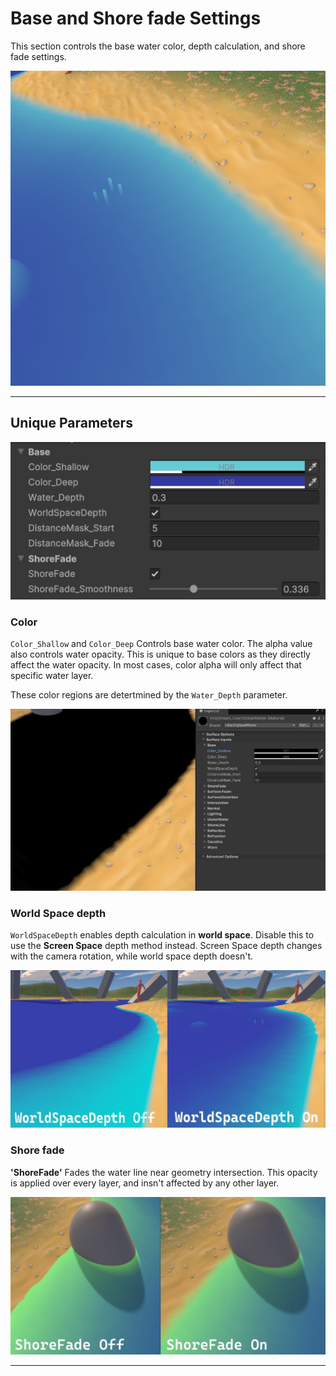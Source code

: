 # Base and Shore fade Settings

This section controls the base water color, depth calculation, and shore fade settings.

![alt text](../../assets/images/shader-prop-base-show.png)

---

## Unique Parameters

![alt text](../../assets/images/shader-prop-base.jpg)

### Color

`Color_Shallow` and `Color_Deep` Controls base water color. The alpha value also controls water opacity. This is unique to base colors as they directly affect the water opacity. In most cases, color alpha will only affect that specific water layer.

These color regions are detertmined by the `Water_Depth` parameter.

![alt text](../../assets/images/Shader-prop-base-colors.gif)


### World Space depth

`WorldSpaceDepth` enables depth calculation in **world space**. Disable this to use the **Screen Space** depth method instead. Screen Space depth changes with the camera rotation, while world space depth doesn't.

![alt text](../../assets/images/shader-prop-base-depthoptions.jpg)

### Shore fade

**'ShoreFade'** Fades the water line near geometry intersection. This opacity is applied over every layer, and insn't affected by any other layer.

![alt text](../../assets/images/shader-prop-base-shorefade.jpg)

---
